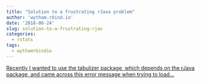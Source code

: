 ```yaml
---
title: "Solution to a frustrating rJava problem"
author: 'wytham.rbind.io'
date: '2018-06-24'
slug: solution-to-a-frustrating-rjav
categories:
  - rstats
tags:
  - wythamrbindio
---
```


[Recently I wanted to use the tabulizer package, which depends on the rJava package, and came across this error message when trying to load...<click to read more>](https://wytham.rbind.io/post/solution-to-a-frustrating-rjava-problem/)


